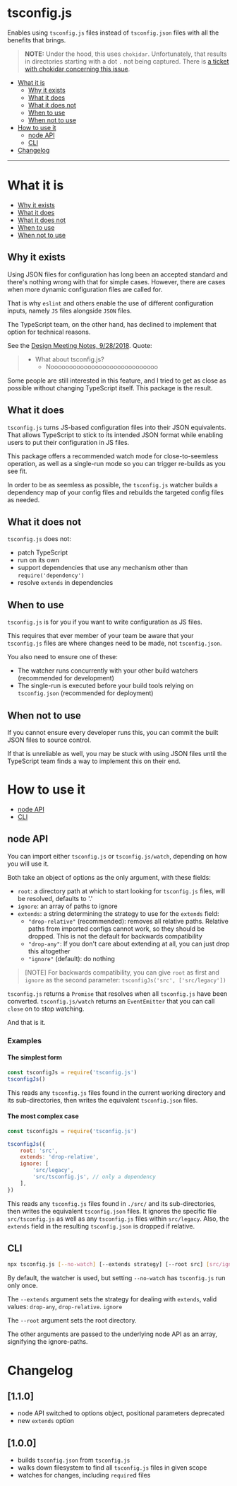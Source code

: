 # tsconfig.js
Enables using `tsconfig.js` files instead of `tsconfig.json` files with all the benefits that brings.

> **NOTE:**
> Under the hood, this uses `chokidar`.
> Unfortunately, that results in directories starting with a dot `.` not being captured.
> There is [a ticket with chokidar concerning this issue](https://github.com/paulmillr/chokidar/issues/870).


+ [What it is](#what-it-is)
	+ [Why it exists](#why-it-exists)
	+ [What it does](#what-it-does)
	+ [What it does not](#what-it-does-not)
	+ [When to use](#when-to-use)
	+ [When not to use](#when-not-to-use)
+ [How to use it](#how-to-use-it)
	+ [node API](#node-api)
	+ [CLI](#cli)
+ [Changelog](#changelog)


----


# What it is
+ [Why it exists](#why-it-exists)
+ [What it does](#what-it-does)
+ [What it does not](#what-it-does-not)
+ [When to use](#when-to-use)
+ [When not to use](#when-not-to-use)


## Why it exists
Using JSON files for configuration has long been an accepted standard and there's nothing wrong with that for simple cases.
However, there are cases when more dynamic configuration files are called for.

That is why `eslint` and others enable the use of different configuration inputs, namely `JS` files alongside `JSON` files.

The TypeScript team, on the other hand, has declined to implement that option for technical reasons.

See the [Design Meeting Notes, 9/28/2018](https://github.com/microsoft/TypeScript/issues/27486).
Quote:
> + What about tsconfig.js?
>   + Nooooooooooooooooooooooooooooo

Some people are still interested in this feature, and I tried to get as close as possible without changing TypeScript itself.
This package is the result.


## What it does
`tsconfig.js` turns JS-based configuration files into their JSON equivalents.
That allows TypeScript to stick to its intended JSON format while enabling users to put their configuration in JS files.

This package offers a recommended watch mode for close-to-seemless operation, as well as a single-run mode so you can trigger re-builds as you see fit.

In order to be as seemless as possible, the `tsconfig.js` watcher builds a dependency map of your config files and rebuilds the targeted config files as needed.


## What it does not
`tsconfig.js` does not:
+ patch TypeScript
+ run on its own
+ support dependencies that use any mechanism other than `require('dependency')`
+ resolve `extends` in dependencies


## When to use
`tsconfig.js` is for you if you want to write configuration as JS files.

This requires that ever member of your team be aware that your `tsconfig.js` files are where changes need to be made, not `tsconfig.json`.

You also need to ensure one of these:
+ The watcher runs concurrently with your other build watchers (recommended for development)
+ The single-run is executed before your build tools relying on `tsconfig.json` (recommended for deployment)


## When not to use
If you cannot ensure every developer runs this, you can commit the built JSON files to source control.

If that is unreliable as well, you may be stuck with using JSON files until the TypeScript team finds a way to implement this on their end.


# How to use it
+ [node API](#node-api)
+ [CLI](#cli)


## node API
You can import either `tsconfig.js` or `tsconfig.js/watch`, depending on how you will use it.

Both take an object of options as the only argument, with these fields:
+ `root`: a directory path at which to start looking for `tsconfig.js` files, will be resolved, defaults to '.'
+ `ignore`: an array of paths to ignore
+ `extends`: a string determining the strategy to use for the `extends` field:
	+ `"drop-relative"` (recommended): removes all relative paths. Relative paths from imported configs cannot work, so they should be dropped. This is not the default for backwards compatibility
	+ `"drop-any"`: If you don't care about extending at all, you can just drop this altogether
	+ `"ignore"` (default): do nothing

> [NOTE] For backwards compatibility, you can give `root` as first and `ignore` as the second parameter: `tsconfigJs('src', ['src/legacy'])`

`tsconfig.js` returns a `Promise` that resolves when all `tsconfig.js` have been converted.
`tsconfig.js/watch` returns an `EventEmitter` that you can call `close` on to stop watching.

And that is it.


### Examples
#### The simplest form
```js
const tsconfigJs = require('tsconfig.js')
tsconfigJs()
```
This reads any `tsconfig.js` files found in the current working directory and its sub-directories, then writes the equivalent `tsconfig.json` files.


#### The most complex case
```js
const tsconfigJs = require('tsconfig.js')

tsconfigJs({
	root: 'src',
	extends: 'drop-relative',
	ignore: [
		'src/legacy',
		'src/tsconfig.js', // only a dependency
	],
})
```

This reads any `tsconfig.js` files found in `./src/` and its sub-directories, then writes the equivalent `tsconfig.json` files.
It ignores the specific file `src/tsconfig.js` as well as any `tsconfig.js` files within `src/legacy`.
Also, the `extends` field in the resulting `tsconfig.json` is dropped if relative.


## CLI
```bash
npx tsconfig.js [--no-watch] [--extends strategy] [--root src] [src/ignored-file/tsconfig.js].. [src/ignored-directory/]..
```

By default, the watcher is used, but setting `--no-watch` has `tsconfig.js` run only once.

The `--extends` argument sets the strategy for dealing with `extends`, valid values: `drop-any`, `drop-relative`. `ignore`

The `--root` argument sets the root directory.

The other arguments are passed to the underlying node API as an array, signifying the ignore-paths.


# Changelog

## [1.1.0]
+	node API switched to options object, positional parameters deprecated
+	new `extends` option

## [1.0.0]
+	builds `tsconfig.json` from `tsconfig.js`
+	walks down filesystem to find all `tsconfig.js` files in given scope
+	watches for changes, including `require`d files
